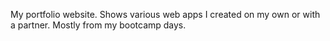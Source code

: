 My portfolio website.
Shows various web apps I created on my own or with a partner.
Mostly from my bootcamp days.
